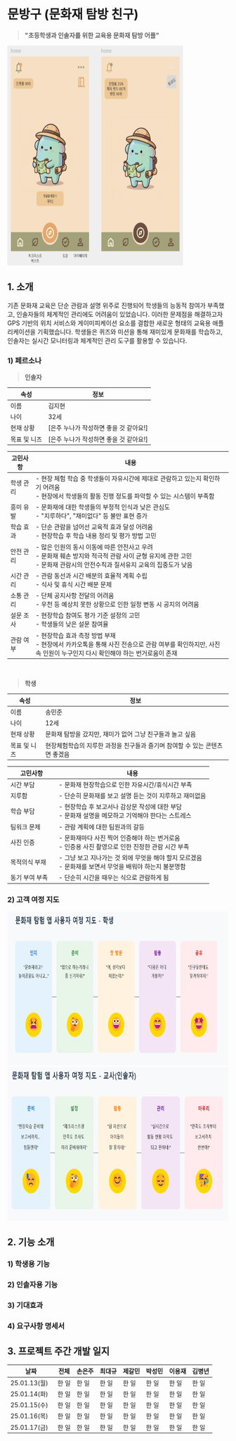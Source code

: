# 문방구 (문화재 탐방 친구)
> <b>"초등학생과 인솔자를 위한 교육용 문화재 탐방 어플"</b>  

<img src="./images/어플디자인_메인화면.png" width="400" height="500">  

## 1. 소개  

기존 문화재 교육은 단순 관람과 설명 위주로 진행되어 학생들의 능동적 참여가 부족했고, 인솔자들의 체계적인 관리에도 어려움이 있었습니다. 이러한 문제점을 해결하고자 GPS 기반의 위치 서비스와 게이미피케이션 요소를 결합한 새로운 형태의 교육용 애플리케이션을 기획했습니다. 학생들은 퀴즈와 미션을 통해 재미있게 문화재를 학습하고, 인솔자는 실시간 모니터링과 체계적인 관리 도구를 활용할 수 있습니다.

### 1) 페르소나
> <b>인솔자</b>  

| <b>속성</b> | <b>정보</b> |
| --- | --- |
| 이름 | 김지현 |
| 나이 | 32세 |
| 현재 상황 | [은주 누나가 작성하면 좋을 것 같아요!] |
| 목표 및 니즈 | [은주 누나가 작성하면 좋을 것 같아요!] |  

| 고민사항 | 내용 |
| --- | --- |
| 학생 관리 | - 현장 체험 학습 중 학생들이 자유시간에 제대로 관람하고 있는지 확인하기 어려움 <br> - 현장에서 학생들의 활동 진행 정도를 파악할 수 있는 시스템이 부족함 |
| 흥미 유발 | - 문화재에 대한 학생들의 부정적 인식과 낮은 관심도 <br> - "지루하다", "재미없다" 등 불만 표현 증가 |
| 학습 효과 | - 단순 관람을 넘어선 교육적 효과 달성 어려움 <br>- 현장학습 후 학습 내용 정리 및 평가 방법 고민 |
| 안전 관리 | - 많은 인원의 동시 이동에 따른 안전사고 우려 <br>- 문화재 훼손 방지와 적극적 관람 사이 균형 유지에 관한 고민 <br>- 문화재 관람시의 안전수칙과 질서유지 교육의 집중도가 낮음 |
| 시간 관리 | - 관람 동선과 시간 배분의 효율적 계획 수립 <br> - 식사 및 휴식 시간 배분 문제 |
| 소통 관리 | - 단체 공지사항 전달의 어려움 <br> - 우천 등 예상치 못한 상황으로 인한 일정 변동 시 공지의 어려움 |
| 설문 조사 | - 현장학습 참여도 평가 기준 설정의 고민 <br> - 학생들의 낮은 설문 참여율 |
| 관람 여부 &nbsp;&nbsp;| - 현장학습 효과 측정 방법 부재 <br> - 현장에서 카카오톡을 통해 사진 전송으로 관람 여부를 확인하지만, 사진 속 인원이 누구인지 다시 확인해야 하는 번거로움이 존재 |

</br>

> <b>학생</b>  

| 속성 | 정보 |
| --- | --- |
| 이름 | 송민준 |
| 나이 | 12세 |
| 현재 상황 | 문화재 탐방을 갔지만, 재미가 없어 그냥 친구들과 놀고 싶음 |
| 목표 및 니즈 | 현장체험학습의 지루한 과정을 친구들과 즐기며 참여할 수 있는 콘텐츠면 좋겠음 |  

| 고민사항 | 내용 |
| --- | --- |
| 시간 부담 | - 문화재 현장학습으로 인한 자유시간/휴식시간 부족 |
| 지루함 | - 단순히 문화재를 보고 설명 듣는 것이 지루하고 재미없음 |
| 학습 부담 | - 현장학습 후 보고서나 감상문 작성에 대한 부담 <br>- 문화재 설명을 메모하고 기억해야 한다는 스트레스 |
| 팀워크 문제 | - 관람 계획에 대한 팀원과의 갈등 |
| 사진 인증 | - 문화재마다 사진 찍어 인증해야 하는 번거로움 <br>- 인증용 사진 촬영으로 인한 진정한 관람 시간 부족 |
| 목적의식 부재 | - 그냥 보고 지나가는 것 외에 무엇을 해야 할지 모르겠음 <br>- 문화재를 보면서 무엇을 배워야 하는지 불분명함 |
| 동기 부여 부족 &nbsp;&nbsp; | - 단순히 시간을 때우는 식으로 관람하게 됨 |


### 2) 고객 여정 지도
<img src="./images/고객여정지도_학생.png" width="700" height="350">  

<img src="./images/고객여정지도_인솔자.png" width="700" height="350">  

</br>

## 2. 기능 소개
### 1) 학생용 기능

### 2) 인솔자용 기능

### 3) 기대효과

### 4) 요구사항 명세서

## 3. 프로젝트 주간 개발 일지
| 날짜 |전체 | 손은주 | 최대규 | 제갈민 | 박성민 | 이용재 | 김병년 |
| --- | --- | --- | --- | --- | --- | --- | --- |
| 25.01.13(월) | 한 일 | 한 일 | 한 일 | 한 일 | 한 일 | 한 일 | 한 일 |
| 25.01.14(화) | 한 일 | 한 일 | 한 일 | 한 일 | 한 일 | 한 일 | 한 일 |
| 25.01.15(수) | 한 일 | 한 일 | 한 일 | 한 일 | 한 일 | 한 일 | 한 일 |
| 25.01.16(목) | 한 일 | 한 일 | 한 일 | 한 일 | 한 일 | 한 일 | 한 일 |
| 25.01.17(금) &nbsp; | 한 일 | 한 일 | 한 일 | 한 일 | 한 일 | 한 일 | 한 일 |

